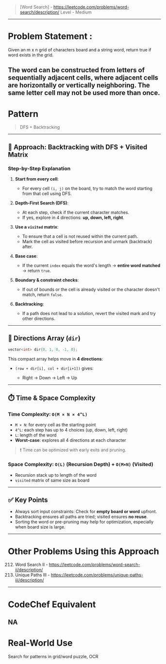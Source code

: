 > [Word Search] - https://leetcode.com/problems/word-search/description/
> Level - Medium
--------------------------------------------------------------------------------------------------------------------------------------
# Problem Statement : 

Given an m x n grid of characters board and a string word, return true if word exists in the grid.

The word can be constructed from letters of sequentially adjacent cells, where adjacent cells are horizontally or vertically neighboring. The same letter cell may not be used more than once.
--------------------------------------------------------------------------------------------------------------------------------------
# Pattern
> DFS + Backtracking
--------------------------------------------------------------------------------------------------------------------------------------
## 🧠 Approach: Backtracking with DFS + Visited Matrix

### **Step-by-Step Explanation**

1. **Start from every cell**:

   * For every cell `(i, j)` on the board, try to match the word starting from that cell using DFS.

2. **Depth-First Search (DFS)**:

   * At each step, check if the current character matches.
   * If yes, explore in 4 directions: **up, down, left, right**.

3. **Use a `visited` matrix**:

   * To ensure that a cell is not reused within the current path.
   * Mark the cell as visited before recursion and unmark (backtrack) after.

4. **Base case**:

   * If the current `index` equals the word's length → **entire word matched** → return `true`.

5. **Boundary & constraint checks**:

   * If out of bounds or the cell is already visited or the character doesn't match, return `false`.

6. **Backtracking**:

   * If a path does not lead to a solution, revert the visited mark and try other directions.

---

## 🔁 Directions Array (`dir`)

```cpp
vector<int> dir{0, 1, 0, -1, 0};
```

This compact array helps move in **4 directions**:

* `(row + dir[i], col + dir[i+1])` gives:

  * Right → Down → Left → Up

---

## ⏱️ Time & Space Complexity

### **Time Complexity: `O(M × N × 4^L)`**

* `M × N`: for every cell as the starting point
* `4^L`: each step has up to 4 choices (up, down, left, right)
* `L`: length of the word
* **Worst-case**: explores all 4 directions at each character

> ❗ Time can be optimized with early exits and pruning.

### **Space Complexity: `O(L)` (Recursion Depth) + `O(M×N)` (Visited)**

* Recursion stack up to length of the word
* `visited` matrix of same size as board

---

## ✅ Key Points

* Always sort input constraints: Check for **empty board or word** upfront.
* Backtracking ensures all paths are tried; visited ensures **no reuse**.
* Sorting the word or pre-pruning may help for optimization, especially when board size is large.

--------------------------------------------------------------------------------------------------------------------------------------
# Other Problems Using this Approach
212. Word Search II - https://leetcode.com/problems/word-search-ii/description/
980. Unique Paths III - https://leetcode.com/problems/unique-paths-iii/description/
--------------------------------------------------------------------------------------------------------------------------------------
# CodeChef Equivalent
NA
--------------------------------------------------------------------------------------------------------------------------------------
# Real-World Use
Search for patterns in grid/word puzzle, OCR